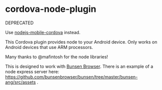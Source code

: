 cordova-node-plugin
===================

DEPRECATED

Use [nodejs-mobile-cordova](https://github.com/janeasystems/nodejs-mobile-cordova) instead.

This Cordova plugin provides node to your Android device.
Only works on Android devices that use ARM processors.

Many thanks to @mafintosh for the node libraries!

This is designed to work with [Bunsen Browser](https://github.com/bunsenbrowser/bunsen). There is an example of a node express server here: https://github.com/bunsenbrowser/bunsen/tree/master/bunsen-ang/src/assets . 

